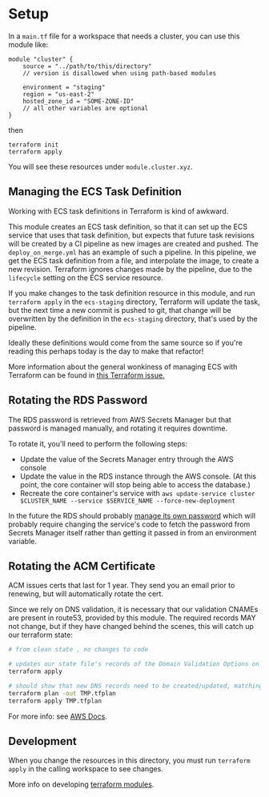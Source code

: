 # Setup

In a `main.tf` file for a workspace that needs a cluster,
you can use this module like:

```
module "cluster" {
    source = "../path/to/this/directory"
    // version is disallowed when using path-based modules

    environment = "staging"
    region = "us-east-2"
    hosted_zone_id = "SOME-ZONE-ID"
    // all other variables are optional
}
```

then

```
terraform init
terraform apply
```

You will see these resources under `module.cluster.xyz`.

## Managing the ECS Task Definition

Working with ECS task definitions in Terraform
is kind of awkward.

This module creates an ECS task definition,
so that it can set up the ECS service that uses that task definition,
but expects that future task revisions will be created by a CI pipeline
as new images are created and pushed.
The `deploy_on_merge.yml` has an example of such a pipeline.
In this pipeline,
we get the ECS task definition from a file,
and interpolate the image,
to create a new revision.
Terraform ignores changes
made by the pipeline,
due to the `lifecycle` setting
on the ECS service resource.

If you make changes to the task definition resource in this module,
and run `terraform apply` in the `ecs-staging` directory,
Terraform will update the task,
but the next time a new commit is pushed to git,
that change will be overwritten
by the definition in the `ecs-staging` directory,
that's used by the pipeline.

Ideally these definitions would come from the same source
so if you're reading this
perhaps today is the day
to make that refactor!

More information about the general wonkiness
of managing ECS with Terraform
can be found in [this Terraform issue.](https://github.com/hashicorp/terraform-provider-aws/issues/632)

## Rotating the RDS Password

The RDS password is retrieved from AWS Secrets Manager
but that password is managed manually,
and rotating it requires downtime.

To rotate it, you'll need to perform the following steps:

-   Update the value of the Secrets Manager entry through the AWS console
-   Update the value in the RDS instance through the AWS console. (At this point, the core container will stop being able to access the database.)
-   Recreate the core container's service with `aws update-service cluster $CLUSTER_NAME --service $SERVICE_NAME --force-new-deployment`

In the future the RDS should probably [manage its own password](https://docs.aws.amazon.com/AmazonRDS/latest/UserGuide/rds-secrets-manager.html)
which will probably require changing the service's code
to fetch the password from Secrets Manager itself
rather than getting it passed in from an environment variable.

## Rotating the ACM Certificate

ACM issues certs that last for 1 year. They send you an email prior to renewing, but will automatically rotate the cert.

Since we rely on DNS validation, it is necessary that our validation CNAMEs are present in route53, provided by this module.
The required records MAY not change, but if they have changed behind the scenes, this will catch up our terraform state:

```bash
# from clean state , no changes to code

# updates our state file's records of the Domain Validation Options on the cert (DVOs).
terraform apply

# should show that new DNS records need to be created/updated, matching the DVOs.
terraform plan -out TMP.tfplan
terraform apply TMP.tfplan
```

For more info: see [AWS Docs](https://docs.aws.amazon.com/acm/latest/userguide/dns-renewal-validation.html).

## Development

When you change the resources in this directory, you must run `terraform apply` in the calling workspace to see changes.

More info on developing [terraform modules](https://developer.hashicorp.com/terraform/language/modules/develop).
